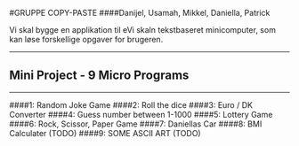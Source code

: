 #GRUPPE COPY-PASTE
####Danijel, Usamah, Mikkel, Daniella, Patrick

Vi skal bygge en applikation til eVi skaln tekstbaseret minicomputer, 
som kan løse forskellige opgaver for brugeren.

___
## Mini Project - 9 Micro Programs ##
___
####1: Random Joke Game
####2: Roll the dice
####3: Euro / DK Converter
####4: Guess number between 1-1000
####5: Lottery Game
####6: Rock, Scissor, Paper Game
####7: Daniellas Car
####8: BMI Calculater (TODO)
####9: SOME ASCII ART (TODO)